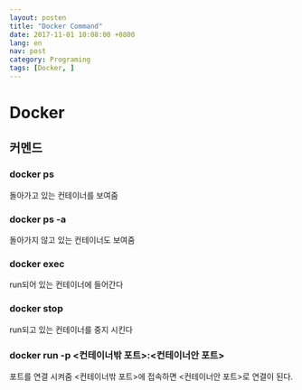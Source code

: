 ```yaml
---
layout: posten
title: "Docker Command"
date: 2017-11-01 10:08:00 +0800
lang: en
nav: post
category: Programing
tags: [Docker, ]
---
```


# Docker

## 커멘드

### docker ps
돌아가고 있는 컨테이너를 보여줌

### docker ps -a
돌아가지 않고 있는 컨테이너도 보여줌


### docker exec
run되어 있는 컨테이너에 들어간다

### docker stop
run되고 있는 컨테이너를 중지 시킨다

### docker run -p <컨테이너밖 포트>:<컨테이너안 포트>
포트를 연결 시켜줌 <컨테이너밖 포트>에 접속하면 <컨테이너안 포트>로 연결이 된다.
